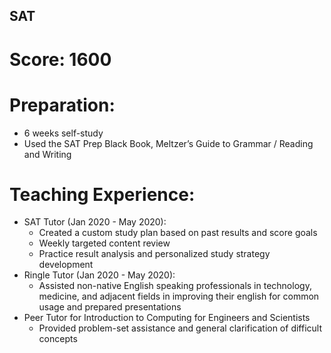 ## SAT 
# Score: 1600 
# Preparation:  
- 6 weeks self-study
- Used the SAT Prep Black Book, Meltzer’s Guide to Grammar / Reading and Writing
# Teaching Experience: 
- SAT Tutor (Jan 2020 - May 2020):
     - Created a custom study plan based on past results and score goals
     - Weekly targeted content review
     - Practice result analysis and personalized study strategy development 
- Ringle Tutor (Jan 2020 - May 2020): 
     - Assisted non-native English speaking professionals in technology, medicine, and adjacent fields in improving their english for common usage and prepared presentations
- Peer Tutor for Introduction to Computing for Engineers and Scientists
     -  Provided problem-set assistance and general clarification of difficult concepts 
